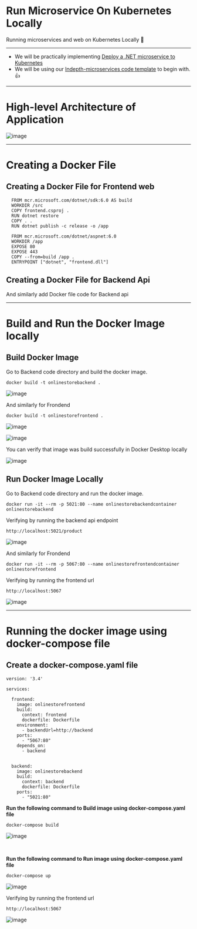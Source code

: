 # Run Microservice On Kubernetes Locally
Running microservices and web on Kubernetes Locally :star_struck:

-----

- We will be practically implementing [Deploy a .NET microservice to Kubernetes](https://learn.microsoft.com/en-us/training/modules/dotnet-deploy-microservices-kubernetes/)
- We will be using our [Indepth-microservices code template](https://github.com/vivekmvp/indepth-microservices) to begin with. :+1:

----

# High-level Architecture of Application

![image](https://user-images.githubusercontent.com/30829678/192071871-fdd7c8d2-2f9a-4262-a1cd-d32afe211ff1.png)

----

# Creating a Docker File

## Creating a Docker File for Frontend web

```
  FROM mcr.microsoft.com/dotnet/sdk:6.0 AS build
  WORKDIR /src
  COPY frontend.csproj .
  RUN dotnet restore
  COPY . .
  RUN dotnet publish -c release -o /app

  FROM mcr.microsoft.com/dotnet/aspnet:6.0
  WORKDIR /app
  EXPOSE 80
  EXPOSE 443
  COPY --from=build /app .
  ENTRYPOINT ["dotnet", "frontend.dll"]
```



## Creating a Docker File for Backend Api

And similarly add Docker file code for Backend api

----

# Build and Run the Docker Image locally

## Build Docker Image

Go to Backend code directory and build the docker image.

```
docker build -t onlinestorebackend .
```

![image](https://user-images.githubusercontent.com/30829678/192162597-a01be5e2-4b58-4a52-809c-b764252b3950.png)



And similarly for Frondend


```
docker build -t onlinestorefrontend .
```

![image](https://user-images.githubusercontent.com/30829678/192162545-0b6a15e1-851f-4eec-b2ab-f49259ababc0.png)

![image](https://user-images.githubusercontent.com/30829678/192162561-435c5687-5d9b-48b2-8238-3645279f6b96.png)


You can verify that image was build successfully in Docker Desktop locally

![image](https://user-images.githubusercontent.com/30829678/192162614-67d298ac-0186-41b2-8936-10c140cceb9c.png)



## Run Docker Image Locally

Go to Backend code directory and run the docker image.


```
docker run -it --rm -p 5021:80 --name onlinestorebackendcontainer onlinestorebackend
```

Verifying by running the backend api endpoint

```
http://localhost:5021/product
```

![image](https://user-images.githubusercontent.com/30829678/192166967-fdfe544c-3034-40c0-a56d-65d53372117f.png)




And similarly for Frondend

```
docker run -it --rm -p 5067:80 --name onlinestorefrontendcontainer onlinestorefrontend
```

Verifying by running the frontend url

```
http://localhost:5067
```

![image](https://user-images.githubusercontent.com/30829678/192105629-11b9cf64-8933-4dc0-88ce-8f853e3a2b07.png)





----

# Running the docker image using docker-compose file

## Create a docker-compose.yaml file

```
version: '3.4'

services: 

  frontend:
    image: onlinestorefrontend
    build:
      context: frontend
      dockerfile: Dockerfile
    environment: 
      - backendUrl=http://backend
    ports:
      - "5067:80"
    depends_on: 
      - backend


  backend:
    image: onlinestorebackend
    build: 
      context: backend
      dockerfile: Dockerfile
    ports: 
      - "5021:80"
```      

**Run the following command to Build image using docker-compose.yaml file**

```      
docker-compose build
```      

![image](https://user-images.githubusercontent.com/30829678/192371691-0536995a-4680-4865-9f91-9be709f64797.png)

<br/>

**Run the following command to Run image using docker-compose.yaml file**

```      
docker-compose up
```      
![image](https://user-images.githubusercontent.com/30829678/192371800-caef0a14-748f-4a04-93b7-7ae2f471cf5f.png)


Verifying by running the frontend url

```
http://localhost:5067
```

![image](https://user-images.githubusercontent.com/30829678/192105629-11b9cf64-8933-4dc0-88ce-8f853e3a2b07.png)
